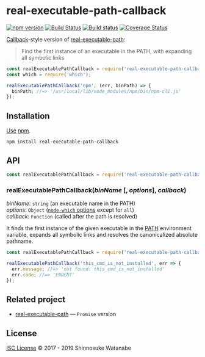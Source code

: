 # real-executable-path-callback

[![npm version](https://img.shields.io/npm/v/real-executable-path-callback.svg)](https://www.npmjs.com/package/real-executable-path-callback)
[![Build Status](https://travis-ci.com/shinnn/real-executable-path-callback.svg?branch=master)](https://travis-ci.com/shinnn/real-executable-path-callback)
[![Build status](https://ci.appveyor.com/api/projects/status/ap6060wrs8xlja88/branch/master?svg=true)](https://ci.appveyor.com/project/ShinnosukeWatanabe/real-executable-path-callback/branch/master)
[![Coverage Status](https://img.shields.io/coveralls/shinnn/real-executable-path-callback.svg)](https://coveralls.io/github/shinnn/real-executable-path-callback)

[Callback](https://thenodeway.io/posts/understanding-error-first-callbacks/)-style version of [real-executable-path]:

> Find the first instance of an executable in the PATH, with expanding all symbolic links

```javascript
const realExecutablePathCallback = require('real-executable-path-callback');
const which = require('which');

realExecutablePathCallback('npm', (err, binPath) => {
  binPath; //=> '/usr/local/lib/node_modules/npm/bin/npm-cli.js'
});
```

## Installation

[Use](https://docs.npmjs.com/cli/install) [npm](https://docs.npmjs.com/about-npm/).

```
npm install real-executable-path-callback
```

## API

```javascript
const realExecutablePathCallback = require('real-executable-path-callback');
```

### realExecutablePathCallback(*binName* [, *options*], *callback*)

*binName*: `string` (an executable name in the PATH)  
*options*: `Object` ([`node-which` options](https://github.com/npm/node-which#options) except for `all`)  
*callback*: `Function` (called after the path is resolved)

It finds the first instance of the given executable in the [PATH](http://pubs.opengroup.org/onlinepubs/000095399/basedefs/xbd_chap08.html#tag_08_03) environment variable, expands all symbolic links and resolves the canonicalized absolute pathname.

```javascript
const realExecutablePathCallback = require('real-executable-path-callback');

realExecutablePathCallback('this_cmd_is_not_installed', err => {
  err.message; //=> 'not found: this_cmd_is_not_installed'
  err.code; //=> 'ENOENT'
});
```

## Related project

* [real-executable-path] — `Promise` version

## License

[ISC License](./LICENSE) © 2017 - 2019 Shinnosuke Watanabe

[real-executable-path]: https://github.com/shinnn/real-executable-path
